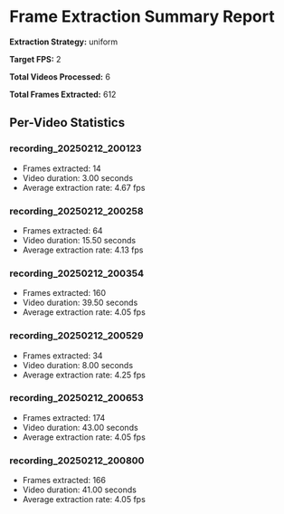 # Frame Extraction Summary Report

**Extraction Strategy:** uniform

**Target FPS:** 2

**Total Videos Processed:** 6

**Total Frames Extracted:** 612


## Per-Video Statistics

### recording_20250212_200123
- Frames extracted: 14
- Video duration: 3.00 seconds
- Average extraction rate: 4.67 fps

### recording_20250212_200258
- Frames extracted: 64
- Video duration: 15.50 seconds
- Average extraction rate: 4.13 fps

### recording_20250212_200354
- Frames extracted: 160
- Video duration: 39.50 seconds
- Average extraction rate: 4.05 fps

### recording_20250212_200529
- Frames extracted: 34
- Video duration: 8.00 seconds
- Average extraction rate: 4.25 fps

### recording_20250212_200653
- Frames extracted: 174
- Video duration: 43.00 seconds
- Average extraction rate: 4.05 fps

### recording_20250212_200800
- Frames extracted: 166
- Video duration: 41.00 seconds
- Average extraction rate: 4.05 fps
